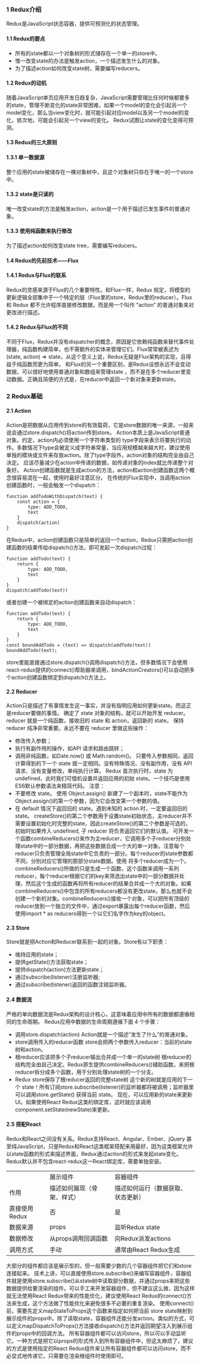 ### 1 Redux介绍
Redux是JavaScript状态容器，提供可预测化的状态管理。
#### 1.1 Redux的要点
* 所有的state都以一个对象树的形式储存在一个单一的store中。
* 惟一改变state的办法是触发action，一个描述发生什么的对象。
* 为了描述action如何改变state树，需要编写reducers。

#### 1.2 Redux的动机
随着JavaScript单页应用开发日趋复杂，JavaScript需要管理比任何时候都要多的state，管理不断变化的state非常困难，如果一个model的变化会引起另一个model变化，那么当view变化时，就可能引起对应model以及另一个model的变化，依次地，可能会引起另一个view的变化。
Redux试图让state的变化变得可预测。

#### 1.3 Redux的三大原则
#### 1.3.1 单一数据源
整个应用的state被储存在一棵对象树中，且这个对象树只存在于唯一的一个store中。

#### 1.3.2 state是只读的
唯一改变state的方法是触发action，action是一个用于描述已发生事件的普通对象。

#### 1.3.3 使用纯函数来执行修改
为了描述action如何改变state tree，需要编写reducers。

#### 1.4 Redux的先前技术——Flux
#### 1.4.1 Redux与Flux的联系
Redux的灵感来源于Flux的几个重要特性。和Flux一样，Redux 规定，将模型的更新逻辑全部集中于一个特定的层（Flux里的store，Redux里的reducer）。Flux 和 Redux 都不允许程序直接修改数据，而是用一个叫作 “action” 的普通对象来对更改进行描述。

#### 1.4.2 Redux与Flux的不同
不同于Flux，Redux并没有dispatcher的概念，原因是它依赖纯函数来替代事件处理器，纯函数构建简单，也不需额外的实体来管理它们。Flux常常被表述为 (state, action) => state，从这个意义上说，Redux无疑是Flux架构的实现，且得益于纯函数而更为简单。
和Flux的另一个重要区别，是Redux设想永远不会变动数据，可以很好地使用普通对象和数组来管理state ，而不是在多个reducer里变动数据。正确且简便的方式是，在reducer中返回一个新对象来更新state。

### 2 Redux基础
#### 2.1 Action
Action是把数据从应用传到store的有效载荷，它是store数据的唯一来源，一般来说会通过store.dispatch()将action传到store。
Action本质上是JavaScript普通对象。约定，action内必须使用一个字符串类型的 type字段来表示将要执行的动作。多数情况下type会被定义成字符串常量，当应用规模越来越大时，建议使用单独的模块或文件来存放action。除了type字段外，action对象的结构完全由自己决定。
应该尽量减少在action中传递的数据，如传递对象的index就比传递整个对象好。
Action创建函数就是生成action的方法，action和action创建函数这两个概念很容易混在一起，使用时最好注意区分。
在传统的Flux实现中，当调用action创建函数时，一般会触发一个dispatch：
```
function addTodoWithDispatch(text) {
    const action = {
        type: ADD_TODO,
        text
    }
    dispatch(action)
}
```
在Redux中，action创建函数只是简单的返回一个action，Redux只需把action创建函数的结果传给dispatch()方法，即可发起一次dispatch过程：
```
function addTodo(text) {
    return {
        type: ADD_TODO,
        text
    }
}
dispatch(addTodo(text))
```
或者创建一个被绑定的action创建函数来自动dispatch：
```
function addTodo(text) {
    return {
        type: ADD_TODO,
        text
    }
}
const boundAddTodo = (text) => dispatch(addTodo(text))
boundAddTodo(text);
```
store里能直接通过store.dispatch()调用dispatch()方法，但多数情况下会使用 react-redux提供的connect()帮助器来调用，bindActionCreators()可以自动把多个action创建函数绑定到dispatch()方法上。

#### 2.2 Reducer
Action只是描述了有事情发生这一事实，并没有指明应用如何更新state。而这正是reducer要做的事情。
确定了 state 对象的结构，就可以开始开发 reducer。reducer 就是一个纯函数，接收旧的 state 和 action，返回新的 state。
保持 reducer 纯净非常重要。永远不要在 reducer 里做这些操作：
* 修改传入参数；
* 执行有副作用的操作，如API 请求和路由跳转；
* 调用非纯函数，如Date.now() 或 Math.random()。
只要传入参数相同，返回计算得到的下一个 state 就一定相同。没有特殊情况、没有副作用，没有 API 请求、没有变量修改，单纯执行计算。
Redux 首次执行时，state 为 undefined，此时我们可借机设置并返回应用的初始 state。一个技巧是使用ES6默认参数语法来精简代码。
注意：
* 不要修改 state。 使用 Object.assign() 新建了一个副本时，state不能作为Object.assign()的第一个参数，因为它会改变第一个参数的值。
* 在 default 情况下返回旧的 state。遇到未知的 action 时，一定要返回旧的 state。
createStore()的第二个参数用于设置state初始状态，主reducer并不需要设置初始化时完整的state，因此createStore()的第二个参数是可选的，初始时如果传入 undefined, 子 reducer 将负责返回它们的默认值。
可开发一个函数combineReducers()来作为主reducer，它调用多个子reducer分别处理state中的一部分数据，再把这些数据合成一个大的单一对象。注意每个reducer只负责管理全局state中它负责的一部分。每个reducer的state参数都不同，分别对应它管理的那部分state数据。使用 将多个reducer成为一个。combineReducers()所做的只是生成一个函数，这个函数来调用一系列reducer，每个reducer根据它们的key来筛选出state中的一部分数据并处理，然后这个生成的函数再将所有reducer的结果合并成一个大的对象。如果combineReducers()中包含的所有reducers都没有更改state，那么也就不会创建一个新的对象。combineReducers()接收一个对象，可以把所有顶级的reducer放到一个独立的文件中，通过export暴露出每个reducer函数，然后使用import * as reducers得到一个以它们名字作为key的object。

#### 2.3 Store
Store就是把Action和Reducer联系到一起的对象。Store有以下职责：
* 维持应用的state；
* 提供getState()方法获取state；
* 提供dispatch(action)方法更新state；
* 通过subscribe(listener)注册监听器;
* 通过subscribe(listener)返回的函数注销监听器。

#### 2.4 数据流
严格的单向数据流是Redux架构的设计核心，这意味着应用中所有的数据都遵循相同的生命周期。
Redux应用中数据的生命周期遵循下面 4 个步骤：
* 调用store.dispatch(action)
Action就是一个描述“发生了什么”的普通对象。
* store调用传入的reducer函数
store会把两个参数传入reducer：当前的state树和action。
* 根reducer应该把多个子reducer输出合并成一个单一的state树
根reducer的结构完全由自己决定。Redux原生提供combineReducers()辅助函数，来把根reducer拆分成多个函数，用于分别处理state树的一个分支。
* Redux store保存了根reducer返回的完整state树
这个新的树就是应用的下一个 state！所有订阅store.subscribe(listener)的监听器都将被调用；监听器里可以调用store.getState() 获得当前 state。
现在，可以应用新的state来更新 UI。如果使用React Redux这类的绑定库，这时就应该调用component.setState(newState)来更新。

#### 2.5 搭配React
Redux和React之间没有关系。Redux支持React、Angular、Ember、jQuery 甚至纯JavaScript，只是Redux和React这类框架搭配来用最好，因为这类框架允许以state函数的形式来描述界面，Redux通过action的形式来发起state变化。
Redux默认并不包含react-redux这一React绑定库，需要单独安装。
<table>
    <tr><td></td><td>展示组件</td><td>容器组件</td></tr>
    <tr><td>作用</td><td>描述如何展现（骨架、样式）</td><td>描述如何运行（数据获取、状态更新）</td></tr>
    <tr><td>直接使用Redux</td><td>否</td><td>是</td></tr>
    <tr><td>数据来源</td><td>props</td><td>监听Redux state</td></tr>
    <tr><td>数据修改</td><td>从props调用回调函数</td><td>向Redux派发actions</td></tr>
    <tr><td>调用方式</td><td>手动</td><td>通常由React Redux生成</td></tr>
</table>
大部分的组件都应该是展示型的，但一般需要少数的几个容器组件把它们和store连接起来。 
技术上讲，可以直接使用store.subscribe()来编写容器组件，容器组件就是使用store.subscribe()从state树中读取部分数据，并通过props来把这些数据提供给要渲染的组件。可以手工来开发容器组件，但不建议这么做，因为这样就无法使用React Redux带来的性能优化，建议使用React Redux的connect()方法来生成，这个方法做了性能优化来避免很多不必要的重复渲染。 
使用connect()前，需要先定义mapStateToProps这个函数来指定如何把当前 store state映射到展示组件的props中。除了读取state，容器组件还能分发action。类似的方式，可以定义mapDispatchToProps()方法接收dispatch()方法并返回期望注入到展示组件的props中的回调方法。
所有容器组件都可以访问store，所以可以手动监听它。一种方式是把它以props的形式传入到所有容器组件中，但这太麻烦了，建议的方式是使用指定的React Redux组件<Provider>来让所有容器组件都可以访问store，而不必显式地传递它，只需要在渲染根组件时使用即可。
